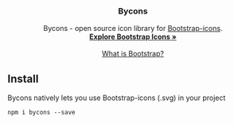 <h3 align="center">Bycons</h3>

<p align="center">
   Bycons - open source icon library for <a href="https://github.com/twbs/icons">Bootstrap-icons</a>.
  <br>
  <a href="https://icons.getbootstrap.com/"><strong>Explore Bootstrap Icons »</strong></a>
  <br>
  <br>
  <a href="https://getbootstrap.com/docs/4.3/">What is Bootstrap?</a>
</p>

## Install

Bycons natively lets you use Bootstrap-icons (.svg) in your project

```
npm i bycons --save
```
